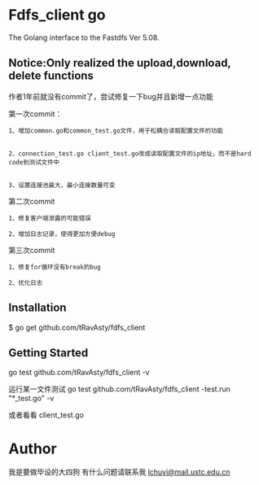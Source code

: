 # Fdfs_client go
The Golang interface to the Fastdfs Ver 5.08.
## Notice:Only realized the upload,download, delete functions
作者1年前就没有commit了，尝试修复一下bug并且新增一点功能

第一次commit：


	1、增加common.go和common_test.go文件，用于松耦合读取配置文件的功能


	2、connection_test.go client_test.go改成读取配置文件的ip地址，而不是hard code到测试文件中


	3、设置连接池最大，最小连接数量可变

第二次commit


	1、修复客户端泄露的可能错误

	2、增加日志记录，使得更加方便debug

第三次commit


	1、修复for循环没有break的bug
	
	2、优化日志


## Installation
$ go get github.com/tRavAsty/fdfs_client
## Getting Started
 go test github.com/tRavAsty/fdfs_client -v

 运行某一文件测试
 go test github.com/tRavAsty/fdfs_client -test.run "*_test.go" -v

 或者看看 client_test.go

# Author
 我是要做毕设的大四狗
 有什么问题请联系我 lchuyi@mail.ustc.edu.cn
